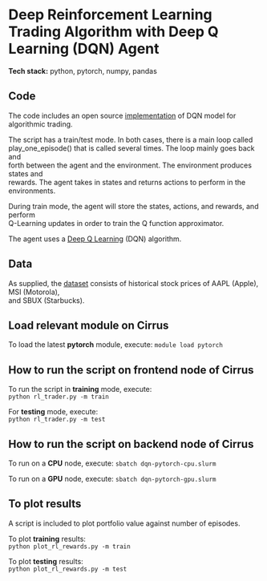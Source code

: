 # Deep Reinforcement Learning Trading Algorithm with Deep Q Learning (DQN) Agent  
**Tech stack:** python, pytorch, numpy, pandas  


## Code 
The code includes an open source [implementation](https://github.com/lazyprogrammer/machine_learning_examples/tree/master/pytorch) of DQN model for algorithmic trading.  

The script has a train/test mode. In both cases, there is a main loop called    
play_one_episode() that is called several times. The loop mainly goes back and  
forth between the agent and the environment. The environment produces states and    
rewards. The agent takes in states and returns actions to perform in the environments.  

During train mode, the agent will store the states, actions, and rewards, and perform  
Q-Learning updates in order to train the Q function approximator.  

The agent uses a [Deep Q Learning](https://arxiv.org/pdf/1312.5602.pdf) (DQN) algorithm.  



## Data  
As supplied, the [dataset](https://git.ecdf.ed.ac.uk/msc-22-23/s2134758/-/blob/main/feasibility/models/dqn-pytorch/aapl_msi_sbux.csv) consists of historical stock prices of AAPL (Apple), MSI (Motorola),  
and SBUX (Starbucks).  


## Load relevant module on Cirrus
To load the latest **pytorch** module, execute:
`module load pytorch`


## How to run the script on frontend node of Cirrus  
To run the script in **training** mode, execute:  
`python rl_trader.py -m train`  

For **testing** mode, execute:  
`python rl_trader.py -m test`  


## How to run the script on backend node of Cirrus  
To run on a **CPU** node, execute:
`sbatch dqn-pytorch-cpu.slurm`

To run on a **GPU** node, execute:
`sbatch dqn-pytorch-gpu.slurm`


## To plot results  
A script is included to plot portfolio value against number of episodes.  

To plot **training** results:  
`python plot_rl_rewards.py -m train`

To plot **testing** results:  
`python plot_rl_rewards.py -m test`
